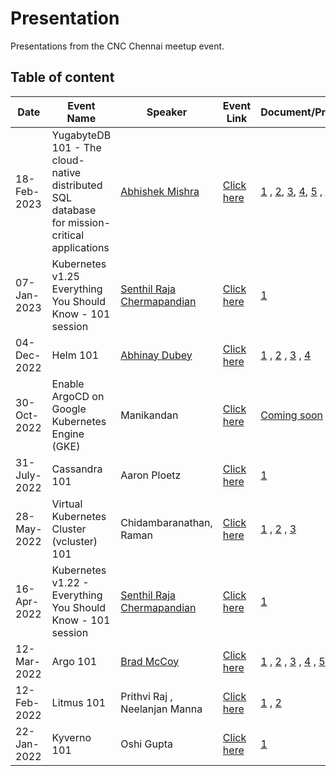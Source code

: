 # Presentation
Presentations from the CNC Chennai meetup event.

## Table of content

| Date  | Event Name | Speaker | Event Link | Document/Presentation |
| --- | --- | --- | --- | --- |
| 18-Feb-2023 | YugabyteDB 101 - The cloud-native distributed SQL database for mission-critical applications | [Abhishek Mishra](https://twitter.com/StalwartCoder) | [Click here](https://community.cncf.io/events/details/cncf-chennai-presents-yugabytedb-101-the-cloud-native-distributed-sql-database-for-mission-critical-applications/) | [1](https://docs.yugabyte.com/preview/quick-start/docker/) , [2](https://gist.github.com/abhishekmishragithub/ccb30de96e769fc916975a6804a260fa), [3](https://docs.yugabyte.com/preview/quick-start/docker/), [4](https://slides.com/abhishek-mishra/distributed-databases), [5](https://dev.to/yugabyte/is-cosmosdb-a-new-sql-database-is-citusdb-a-distributed-sql-did-hyperscale-vanished-in-the-hyperspace-472d) , [6](https://www.yugabyte.com/voyager/), [7](https://github.com/yugabyte/yb-voyager) , [8](docs.yugabyte.com/preview/architecture/) |
| 07-Jan-2023 | Kubernetes v1.25 Everything You Should Know - 101 session | [Senthil Raja Chermapandian](https://github.com/senthilrch) | [Click here](https://community.cncf.io/events/details/cncf-chennai-presents-kubernetes-v125-everything-you-should-know-101-session/) | [1](https://github.com/CncChennai/presentation/blob/master/07-Jan-2023%20-%20Kubernetes%20v1.25.pdf) |
| 04-Dec-2022 | Helm 101| [Abhinay Dubey](https://github.com/Abhinav-26) | [Click here](https://community.cncf.io/events/details/cncf-chennai-presents-helm-101/) | [1](https://github.com/Abhinav-26/your-first-helm-chart) , [2](https://devtron.ai/blog/the-ultimate-kubernetes-dashboard-for-helm/) , [3](https://github.com/devtron-labs/devtron) , [4](https://dev.to/abhinavd26/all-about-helm-the-k8s-package-manager-2gmj) |
| 30-Oct-2022 | Enable ArgoCD on Google Kubernetes Engine (GKE) | Manikandan | [Click here](https://community.cncf.io/events/details/cncf-chennai-presents-enable-argocd-on-google-kubernetes-engine-gke/) | [Coming soon]() |
| 31-July-2022 | Cassandra 101 | Aaron Ploetz | [Click here](https://community.cncf.io/events/details/cncf-chennai-presents-cassandra-101/) | [1](https://github.com/datastaxdevs/workshop-intro-to-cassandra/blob/master/slides/Presentation.pdf) |
| 28-May-2022  | Virtual Kubernetes Cluster (vcluster) 101 |  Chidambaranathan, Raman | [Click here](https://community.cncf.io/events/details/cncf-chennai-presents-virtual-kubernetes-cluster-101/) | [1](https://github.com/kcdchennai/workshops/blob/main/vcluster-101/presentation/KCD_virtual_kubernetes_cluster.pptx) , [2](https://github.com/kcdchennai/workshops/tree/main/vcluster-101) , [3](https://www.vcluster.com/docs/what-are-virtual-clusters) |
| 16-Apr-2022  | Kubernetes v1.22 - Everything You Should Know - 101 session |  [Senthil Raja Chermapandian](https://github.com/senthilrch) | [Click here](https://community.cncf.io/events/details/cncf-chennai-presents-kubernetes-v122-everything-you-should-know-101-session/) | [1](https://github.com/CncChennai/presentation/blob/master/16-Apr-2022-Kubernetes%20v1.22.pdf) |
| 12-Mar-2022 | Argo 101 | [Brad McCoy]( https://github.com/bradmccoydev) | [Click here](https://community.cncf.io/events/details/cncf-chennai-presents-argo-101/) | [1](https://www.weave.works/technologies/gitops/) , [2](https://github.com/bradmccoydev/argo-demo/blob/main/.github/workflows/ci.yml) , [3](https://github.com/bitnami-labs/sealed-secrets) , [4](https://github.com/bradmccoydev/mentoring) , [5](https://argoproj.github.io/) , [6](https://github.com/cello-proj/cello) |
| 12-Feb-2022 | Litmus 101 | Prithvi Raj , Neelanjan Manna | [Click here](https://community.cncf.io/events/details/cncf-chennai-presents-litmus-101/) | [1](github.com/litmuschaos/litmus) , [2](docs.litmuschaos.io) |
| 22-Jan-2022 | Kyverno 101 | Oshi Gupta | [Click here](https://community.cncf.io/events/details/cncf-chennai-presents-kyverno-101/) | [1](https://cloudyuga.guru/hands_on_lab/kyverno-introduction/) |
